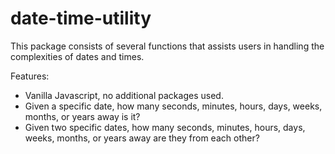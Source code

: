# date-time-utility
This package consists of several functions that assists users in handling the 
complexities of dates and times.

Features:
  - Vanilla Javascript, no additional packages used.
  - Given a specific date, how many seconds, minutes, hours, days, weeks, 
  months, or years away is it?
  - Given two specific dates, how many seconds, minutes, hours, days, weeks, 
    months, or years away are they from each other?

